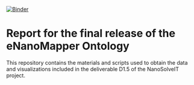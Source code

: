 [![Binder](https://mybinder.org/badge_logo.svg)](https://mybinder.org/v2/gh/jmillanacosta/report-final-release-enm/HEAD?labpath=voila%2Frender%2FNanoSolveIT_KB_eNM.ipynb)
# Report for the final release of the eNanoMapper Ontology
This repository contains the materials and scripts used to obtain the data and visualizations included in the deliverable D1.5 of the NanoSolveIT project.
